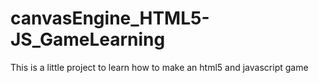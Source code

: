 canvasEngine_HTML5-JS_GameLearning
==================================

This is a little project to learn how to make an html5 and javascript game
